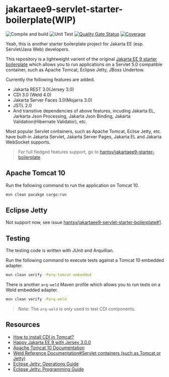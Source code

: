 # jakartaee9-servlet-starter-boilerplate(WIP)

![Compile and build](https://github.com/hantsy/jakartaee9-servlet-starter-boilerplate/workflows/Build/badge.svg)
![Unit Test](https://github.com/hantsy/jakartaee9-servlet-starter-boilerplate/workflows/test/badge.svg)
[![Quality Gate Status](https://sonarcloud.io/api/project_badges/measure?project=hantsy_jakartaee9-servlet-starter-boilerplate&metric=alert_status)](https://sonarcloud.io/dashboard?id=hantsy_jakartaee9-servlet-starter-boilerplate)
[![Coverage](https://sonarcloud.io/api/project_badges/measure?project=hantsy_jakartaee9-servlet-starter-boilerplate&metric=coverage)](https://sonarcloud.io/dashboard?id=hantsy_jakartaee9-servlet-starter-boilerplate)

Yeah, this is another starter boilerplate project for Jakarta EE (esp. Servlet/Java Web) developers.

This repository is a lightweight varient of the original [Jakarta EE 9 starter boilerplate](https://github.com/hantsy/jakartaee9-starter-boilerplate) which allows you to run applications on a Servlet 5.0 compatible container, such as Apache Tomcat, Eclipse Jetty, JBoss Undertow.

Currently the following features are added.

* Jakarta REST 3.0(Jersey 3.0)
* CDI 3.0 (Weld 4.0)
* Jakarta Server Faces 3.0(Mojarra 3.0)
* JSTL 2.0
* And transitive dependencies of above features, incuding Jakarta EL, Jarkarta Json Processing, Jakarta Json Binding, Jakarta Validation(Hibernate Validator), etc.

Most popular Servlet containers, such as Apache Tomcat, Eclise Jetty, etc. have built-in Jakarta Servlet, Jakarta Server Pages, Jakarta EL and Jakarta WebSocket supports.

> For full fledged features support, go to [hantsy/jakartaee9-starter-boilerplate](https://github.com/hantsy/jakartaee9-starter-boilerplate).

## Apache Tomcat 10

Run the following command to run the application on Tomcat 10.

```bash
mvn clean pacakge cargo:run
```

## Eclipse Jetty 

Not support now, see issue [hantsy/jakartaee9-servlet-starter-boilerplate#1](https://github.com/hantsy/jakartaee9-servlet-starter-boilerplate/issues/1).

## Testing

The testing code is written with JUnit and Arquillian.

Run the following command to execute tests against a Tomcat 10 embedded adapter.

```bash 
mvn clean verify -Parq-tomcat-embedded
```

There is another `arq-weld` Maven profile which allows you to run tests on a Weld embedded adapter.

```bash 
mvn clean verify -Parq-weld
```

> Note: The `arq-weld` is only used to test CDI components.

## Resources

* [How to install CDI in Tomcat?](https://balusc.omnifaces.org/2013/10/how-to-install-cdi-in-tomcat.html)
* [Happy Jakarta EE 9 with Jersey 3.0.0](http://blog.supol.cz/?p=235)
* [Apache Tomcat 10 Documentation](https://tomcat.apache.org/tomcat-10.0-doc)
* [Weld Reference Documentation#Servlet containers (such as Tomcat or Jetty)](https://docs.jboss.org/weld/reference/latest/en-US/html/environments.html#weld-servlet)
* [Eclipse Jetty: Operations Guide](https://www.eclipse.org/jetty/documentation/jetty-11/operations-guide/index.html)
* [Eclipse Jetty: Programming Guide](http://www.eclipse.org/jetty/documentation/jetty-11/programming-guide/index.html)

  

